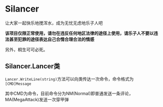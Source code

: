 # Silancer
让大家一起快乐地搅浑水，成为无忧无虑地乐子人吧

**该项目仅限正常使用，请勿在违反任何地区法律的途径上使用，请乐子人不要以违法甚至犯罪的途径表达自己合情合理合法的情感**

另外，桐生可可必死。

## Silancer.Lancer类
`Lancer.WriteLine(string)`方法可以向类传达一次命令，命令格式为`[CMD]Message`

其中CMD为命令，目前命令分为NM(Normal)即普通发送一条评论，MA(MegaAttack)发送一次穿甲弹
